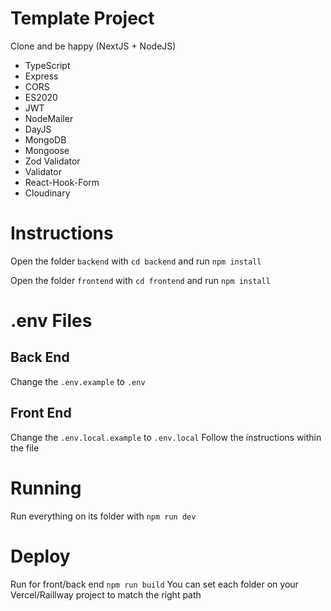 # Template Project
Clone and be happy (NextJS + NodeJS)

- TypeScript
- Express
- CORS
- ES2020
- JWT
- NodeMailer
- DayJS
- MongoDB
- Mongoose
- Zod Validator
- Validator
- React-Hook-Form
- Cloudinary


# Instructions
Open the folder <code>backend</code> with <code>cd backend</code> and run <code>npm install</code>

Open the folder <code>frontend</code> with <code>cd frontend</code> and run <code>npm install</code>

# .env Files
## Back End
Change the <code>.env.example</code> to <code>.env</code>

## Front End
Change the <code>.env.local.example</code> to <code>.env.local</code>
Follow the instructions within the file


# Running
Run everything on its folder with <code>npm run dev</code>

# Deploy
Run for front/back end <code>npm run build</code>
You can set each folder on your Vercel/Raillway project to match the right path